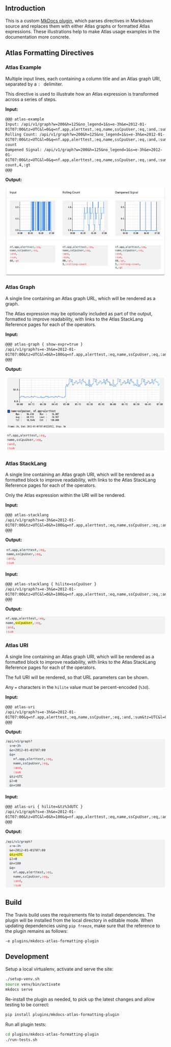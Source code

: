 ## Introduction

This is a custom [MkDocs plugin], which parses directives in Markdown source and replaces them
with either Atlas graphs or formatted Atlas expressions. These illustrations help to make Atlas
usage examples in the documentation more concrete.

[MkDocs plugin]: https://www.mkdocs.org/user-guide/plugins/

## Atlas Formatting Directives

### Atlas Example

Multiple input lines, each containing a column title and an Atlas graph URI, separated by a
`: ` delimiter.

This directive is used to illustrate how an Atlas expression is transformed across a series
of steps.

**Input:**

```
@@@ atlas-example
Input: /api/v1/graph?w=200&h=125&no_legend=1&s=e-3h&e=2012-01-01T07:00&tz=UTC&l=0&q=nf.app,alerttest,:eq,name,ssCpuUser,:eq,:and,:sum,80,:gt
Rolling Count: /api/v1/graph?w=200&h=125&no_legend=1&s=e-3h&e=2012-01-01T07:00&tz=UTC&l=0&q=nf.app,alerttest,:eq,name,ssCpuUser,:eq,:and,:sum,80,:gt,5,:rolling-count
Dampened Signal: /api/v1/graph?w=200&h=125&no_legend=1&s=e-3h&e=2012-01-01T07:00&tz=UTC&l=0&q=nf.app,alerttest,:eq,name,ssCpuUser,:eq,:and,:sum,80,:gt,5,:rolling-count,4,:gt
@@@
```

**Output:**

![Atlas Example Output](./images/atlas-example-output.png)

### Atlas Graph

A single line containing an Atlas graph URL, which will be rendered as a graph.

The Atlas expression may be optionally included as part of the output, formatted to improve
readability, with links to the Atlas StackLang Reference pages for each of the operators.

**Input:**

```
@@@ atlas-graph { show-expr=true }
/api/v1/graph?s=e-3h&e=2012-01-01T07:00&tz=UTC&l=0&h=100&q=nf.app,alerttest,:eq,name,ssCpuUser,:eq,:and,:sum
@@@
```

**Output:**

![Atlas Graph Output](./images/atlas-graph-output.png)

### Atlas StackLang

A single line containing an Atlas graph URI, which will be rendered as a formatted block
to improve readability, with links to the Atlas StackLang Reference pages for each of the
operators.

Only the Atlas expression within the URI will be rendered.

**Input:**

```
@@@ atlas-stacklang
/api/v1/graph?s=e-3h&e=2012-01-01T07:00&tz=UTC&l=0&h=100&q=nf.app,alerttest,:eq,name,ssCpuUser,:eq,:and,:sum
@@@
```

**Output:**

![Atlas StackLang Output](./images/atlas-stacklang-output.png)

**Input:**

```
@@@ atlas-stacklang { hilite=ssCpuUser }
/api/v1/graph?s=e-3h&e=2012-01-01T07:00&tz=UTC&l=0&h=100&q=nf.app,alerttest,:eq,name,ssCpuUser,:eq,:and,:sum
@@@
```

**Output:**

![Atlas StackLang Hilite Output](./images/atlas-stacklang-hilite-output.png)

### Atlas URI

A single line containing an Atlas graph URI, which will be rendered as a formatted block
to improve readability, with links to the Atlas StackLang Reference pages for each of the
operators.

The full URI will be rendered, so that URL parameters can be shown.

Any `=` characters in the `hilite` value must be percent-encoded (`%3d`).

**Input:**

```
@@@ atlas-uri
/api/v1/graph?s=e-3h&e=2012-01-01T07:00&q=nf.app,alerttest,:eq,name,ssCpuUser,:eq,:and,:sum&tz=UTC&l=0&h=100
@@@
```

**Output:**

![Atlas URI Output](./images/atlas-uri-output.png)

**Input:**

```
@@@ atlas-uri { hilite=&tz%3dUTC }
/api/v1/graph?s=e-3h&e=2012-01-01T07:00&tz=UTC&l=0&h=100&q=nf.app,alerttest,:eq,name,ssCpuUser,:eq,:and,:sum
@@@
```

**Output:**

![Atlas URI Hilite Output](./images/atlas-uri-hilite-output.png)

## Build

The Travis build uses the requirements file to install dependencies. The plugin will be installed
from the local directory in editable mode. When updating dependencies using `pip freeze`, make
sure that the reference to the plugin remains as follows:

```
-e plugins/mkdocs-atlas-formatting-plugin
```

## Development

Setup a local virtualenv, activate and serve the site:

```bash
./setup-venv.sh
source venv/bin/activate
mkdocs serve
```

Re-install the plugin as needed, to pick up the latest changes and allow testing to be correct:

```bash
pip install plugins/mkdocs-atlas-formatting-plugin
```

Run all plugin tests:

```bash
cd plugins/mkdocs-atlas-formatting-plugin
./run-tests.sh
```
